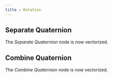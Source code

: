 ```yaml
---
title : Rotation
---
```


## Separate Quaternion

The *Separate Quaternion* node is now vectorized.

## Combine Quaternion

The *Combine Quaternion* node is now vectorized.
